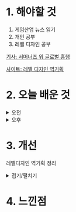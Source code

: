 
# 1. 해야할 것

1. 게임산업 뉴스 읽기 
2. 개인 공부  
3. 레벨 디자인 공부

[기사: 서머너즈 워 글로벌 흥행](https://www.gamemeca.com/view.php?gid=1749919)

[사이트: 레벨 디자인 역기획](https://blog.naver.com/tepet/140210402877)

# 2. 오늘 배운 것

<details>
<summary>오전</summary>

## 오늘의 뉴스
![image](https://github.com/JM94Ent/TIL-WIL/assets/143363550/70b2e891-115a-49b4-9111-456dad040aa6)
```
90% 해외 수익
게임이 국내에서 잘 되지 않더라도 해외에서 잘 되는 경우가 있다.
감성의 문제인가? 난 이미 이런 사례를 알고 있다.
바로 크로스파이어다.
한국에서 흥행은 실패했지만, 서든어택이 워낙 잘 되어있기도 하고, 중국에서는 서든어택과 같은 위치일 정도로 국민 총게임이다.

이 감성을 알기 위한 시장분석이 중요하다는 걸 다시한번 확인한다.
```

■ 금발 미소녀가 남친 머리통 들고 전기톱 썰기하는 게임 
또래 아이들처럼 노래방 가기와 언데드 썰기하기가 취미인 평범한 고등학생 치어리더의 전기톱 액션, 롤리팝 체인소가 돌아옵니다. 드라가미 게임즈는 14일 그래스호퍼 매뉴팩처의 액션 게임인 롤리팝 체인소 리마스터판, '롤리팝 체인소 리팝(LOLLIPOP CHAINSAW RePOP)' 출시일을 영상과 함께 공개했습니다.

■ 오딘 세계관 잇는 로그라이크, '발할라 서바이벌' 
라이온하트 스튜디오가 오딘 세계관을 잇는 다크판타지 핵앤슬래시 '발할라 서바이벌(VALHALLA SURVIVAL)'의 인게임 모습을 처음으로 공개했습니다. 라이온하트 스튜디오는 "오딘으로 입증한 압도적인 개발력을 바탕으로 로그라이크 장르 최고의 게임을 목표로 게임을 개발중"이라고 전했습니다.

■ [이슈] 엉터리 해석, 황당한 결론...살해 원인이 게임? 
만삭 아내 살해의 원인이 게임중독이라고 나온 방송 내용이 논란입니다. 이에 게임이용자협회(협회장 이철우 변호사)는 공정성과 객관성을 위반했다고 주장하며 방송통신심의위원회에 심의를 신청했다고 13일 밝혔습니다.

■ 코인무스메, 1억 원 규모 CBT 17일부터 진행
이번 베타 테스트는 코인무스메 사전 가챠에서 20달러 상당의 프리미엄 가챠를 총 10회 돌린 이들만 참여할 수 있으며, 참여자들에게는 총액 1억 원 규모의 무스메 코인이 상금으로 지급됩니다. 이번에 진행되는 CBT는 17일 오후 3시부터 30일 23:59분까지 진행되며, 6월 7일부터 10일까지 진행된 벼락치기 가챠 기간 동안 200달러 이상의 가챠를 실행한 유저들 또한 CBT에 참여할 수 있습니다.

■ 게임스컴 for 남미, 상파울루에서 26일 개최
유럽과 아시아를 넘어 이제는 남미로까지 영역을 확장하는 게임스컴. 남미에서 그 시작을 알릴 '게임스컴 라탐(Gamescom Latam)'이 오는 26일부터 30일까지 5일간 브라질 상파울루에서 개최됩니다.

■ 슬롯 매니징 로그라이크 'RP7', 스팀넥스트페스트 출전
국내 인디 개발사 터틀크림 게임즈가 개발중인 로그라이크 RPG 'RP7'이 스팀넥스트페스트에 출전합니다. RP7은 슬롯머신과 로그라이크를 융합한 독특한 기획으로 만들어진 게임입니다. 플레이어는 게임 내에 존재하는 7개의 슬롯을 돌려 랜덤으로 등장하는 몬스터와 포션, 아이템을 배치해 던전의 끝까지 진행해야 하며, 이 과정에서 언제 전투를 치르고, 언제 회복할 것인지를 결정해야 합니다.

■ 던파 2차 창작 플레이마켓 시즌2, 7월 6일 개최 
'던전앤파이터(이하 던파)'의 대표 2차 창작 행사인 '플레이마켓' 시즌6를 7월 6일 서울 양재 aT센터 제2전시장에서 개최됩니다. 이번 '플레이마켓' 시즌6에는 40여 팀이 참가해 개성과 아이디어가 돋보이는 다양한 창작 굿즈를 선보일 예정입니다.

■ [이슈] 배그, 뉴진스 상품에 '없는 천장 있다고' 표기 오류 
크래프톤이 인기 그룹 뉴진스와의 협업 관련 상품에 확률 정보 표기를 정정하는 공지를 내고 이를 수정했습니다. 일종의 천장 시스템인 불운 방지가 뉴진스 협업 관련 아이템에는 적용되지 않았으나 적용된 것으로 표기됐기 때문입니다.
</details>


<details>
<summary>오후</summary>

## 레벨 디자인 공부
![image](https://github.com/JM94Ent/TIL-WIL/assets/143363550/c0439288-ab05-44a6-a4d7-e3ba7e4480e7)

![image](https://github.com/JM94Ent/TIL-WIL/assets/143363550/6eaf8028-9622-4c92-b00d-4b98df61566d)

![image](https://github.com/JM94Ent/TIL-WIL/assets/143363550/8bd136b7-5c7b-47c0-b23f-4229bba3e676)
```
레벨 디자인을 하기 전 모형을 이용한 설계
```

### 레벨 디자인의 건축학적 접근 방법
![image](https://github.com/JM94Ent/TIL-WIL/assets/143363550/5df80533-0758-4631-85ff-554939a43d5a)

</details>




# 3. 개선
레벨디자인 역기획 정리

<details>
<summary>접기/펼치기</summary>

![image](https://github.com/JM94Ent/TIL-WIL/assets/143363550/8bc1f26d-ed33-4e46-95ad-a549c1448124)

</details>



# 4. 느낀점


